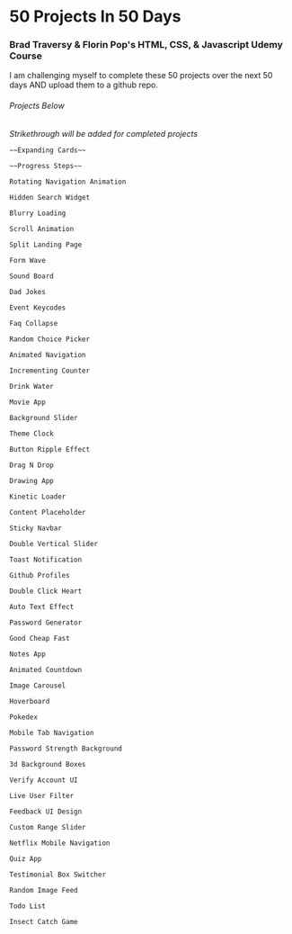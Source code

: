 # 50 Projects In 50 Days

### Brad Traversy & Florin Pop's HTML, CSS, & Javascript Udemy Course

I am challenging myself to complete these 50 projects over the next 50 days AND upload them to a github repo.

###### Projects Below

_Strikethrough will be added for completed projects_

    ~~Expanding Cards~~

    ~~Progress Steps~~

    Rotating Navigation Animation

    Hidden Search Widget

    Blurry Loading

    Scroll Animation

    Split Landing Page

    Form Wave

    Sound Board

    Dad Jokes

    Event Keycodes

    Faq Collapse

    Random Choice Picker

    Animated Navigation

    Incrementing Counter

    Drink Water

    Movie App

    Background Slider

    Theme Clock

    Button Ripple Effect

    Drag N Drop

    Drawing App

    Kinetic Loader

    Content Placeholder

    Sticky Navbar

    Double Vertical Slider

    Toast Notification

    Github Profiles

    Double Click Heart

    Auto Text Effect

    Password Generator

    Good Cheap Fast

    Notes App

    Animated Countdown

    Image Carousel

    Hoverboard

    Pokedex

    Mobile Tab Navigation

    Password Strength Background

    3d Background Boxes

    Verify Account UI

    Live User Filter

    Feedback UI Design

    Custom Range Slider

    Netflix Mobile Navigation

    Quiz App

    Testimonial Box Switcher

    Random Image Feed

    Todo List

    Insect Catch Game
